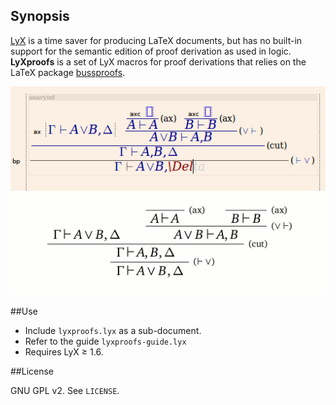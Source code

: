 ## Synopsis

[LyX](https://www.lyx.org) is a time saver for producing LaTeX documents, but has no built-in support for the semantic edition of proof derivation as used in logic. **LyXproofs** is a set of LyX macros for proof derivations that relies on the LaTeX package [bussproofs](https://math.ucsd.edu/~sbuss/ResearchWeb/bussproofs/). 

![Screenshot. Above: LyX, below: PDF](lyxproofs.png)

##Use

- Include `lyxproofs.lyx` as a sub-document.
- Refer to the guide `lyxproofs-guide.lyx`
- Requires LyX ≥ 1.6.

##License

GNU GPL v2. See `LICENSE`.


